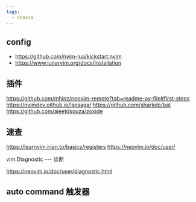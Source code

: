 ```yaml
---
tags:
  - neovim
---
```


## config

- https://github.com/nvim-lua/kickstart.nvim
- https://www.lunarvim.org/docs/installation


## 插件

https://github.com/mhinz/neovim-remote?tab=readme-ov-file#first-steps
https://nvimdev.github.io/lspsaga/
https://github.com/sharkdp/bat
https://github.com/ajeetdsouza/zoxide


## 速查

https://learnvim.irian.to/basics/registers
https://neovim.io/doc/user/





vim.Diagnostic  --- 诊断

https://neovim.io/doc/user/diagnostic.html


## auto command 触发器

```lua

```